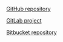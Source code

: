 [GitHub repository](https://github.com/verkhovodko/test_sa)

[GitLab project](https://gitlab.com/verkhovodko.anastasia/test_sa)

[Bitbucket repository](https://bitbucket.org/verkhovodko_anastasia/test_sa)
